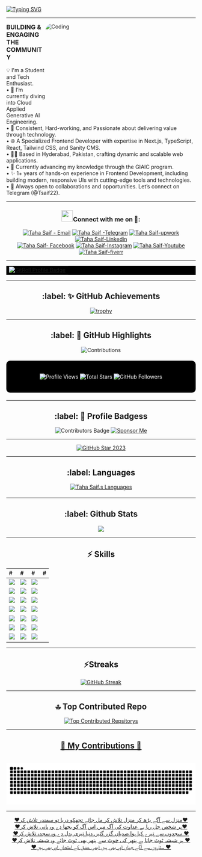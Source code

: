 [![Typing SVG](https://readme-typing-svg.demolab.com?font=Roboto&weight=500&size=25&duration=4000&pause=500&color=FF8000&center=true&vCenter=true&repeat=true&random=false&width=665&lines=%E2%9C%A8Hey,+I'm+Taha+Saif+%E2%9C%A8;%E2%9C%A8Aspiring+AI+Enthusiast+%E2%9C%A8;%E2%9C%A8A+passionate+Frontend+Developer+%E2%9C%A8+;%E2%9C%A8+Currently+Learning+Gen+AI+and+Web+Development%E2%9C%A8)](https://git.io/typing-svg)
<hr>
  <img align="right" alt="Coding" width="400" height="250" style="border-radius:20px;"
	src="https://media.tenor.com/rePDfDWO3XoAAAAd/hacking.gif"/>

<h3 style="margin-top: 4px;">BUILDING & ENGAGING THE COMMUNITY</h3>
<!-- • 💪🏻 I'm a Student, and AI Enthusiast.<br>
• 🌱 I’m currently Learning Generative Ai Engineering.<br> 
• 🚀 I'm a Consistent, Hard-working, and Motivated person.<br> 
• 🌊 I'm a specialized  Frontend Developer.<br>
• 👨‍💻 A Frontend Developer from Hyderabad, Pakistan.<br>
• 📗 I'm currently Learning from GIAIC.<br>
• ✨ I have 1+ years of experience in HTML CSS AND JAVASCRIPT AS A FRONTEND DEVELOPER ,Technical writing and Graphic Design.<br>
• 📫 Reach me via Telegram DM (@Tsaif22).<br> -->
💡 I'm a Student and Tech Enthusiast.<br>
• 🌱 I’m currently diving into Cloud Applied Generative AI Engineering.<br>
• 🚀 Consistent, Hard-working, and Passionate about delivering value through technology.<br>
• 🌐 A Specialized Frontend Developer with expertise in Next.js, TypeScript, React, Tailwind CSS, and Sanity CMS.<br>
• 👨‍💻 Based in Hyderabad, Pakistan, crafting dynamic and scalable web applications.<br>
• 📖 Currently advancing my knowledge through the GIAIC program.<br>
• ✨ 1+ years of hands-on experience in Frontend Development, including building modern, responsive UIs with cutting-edge tools and technologies.<br>
• 💬 Always open to collaborations and opportunities. Let’s connect on Telegram (@Tsaif22).<br>
<hr>

<h3 align="center" > <img src="https://media.giphy.com/media/iY8CRBdQXODJSCERIr/giphy.gif" width="30" height="30" style="margin-center: 10px;">Connect with me on 🤝: </h3>
 
 
<p align="center">

 <div align="center"  class="icons-social" style="margin-center: 10px;">
<div>   
    <a href="mailto:tahasaif454@gmail.com" target="_blank"><img src="https://img.shields.io/badge/-Email-0D1117?style=for-the-badge&logo=protonmail&logoColor=F0DB4F" alt="Taha Saif - Email"></a>
    <a href="https://t.me/Tsaif22" target="_blank"><img src="https://img.shields.io/badge/Telegram-0D1117?style=for-the-badge&logo=telegram&logoColor=F0DB4F" alt="Taha Saif -Telegram"></a>
    <a href="https://www.upwork.com/freelancers/~0160fafdd5ae92e778" target="_blank"><img src="https://img.shields.io/badge/upwork-0D1117?style=for-the-badge&logo=upwork&logoColor=F0DB4F" alt="Taha Saif-upwork"></a>
    <a href="https://linkedin.com/in/taha-saif-842269261" target="_blank"><img src="https://img.shields.io/badge/Linkedin-0D1117?style=for-the-badge&logo=linkedin&logoColor=F0DB4F" alt="Taha Saif-Linkedin"></a><br>
    <a href="https://facebook.com/taha.saif.9026" target="_blank"><img src="https://img.shields.io/badge/Facebook-0D1117?style=for-the-badge&logo=Facebook&logoColor=F0DB4F" alt="Taha Saif- Facebook"></a>
    <a href="https://www.Instagram.com/taha_saif44/" target="_blank"><img src="https://img.shields.io/badge/Instagram-0D1117?style=for-the-badge&logo=instagram&logoColor=F0DB4F" alt="Taha Saif-Instagram"></a>
    <a href="https://youtube.com/@tahasaif7521" target="_blank"><img src="https://img.shields.io/badge/Youtube-0D1117?style=for-the-badge&logo=youtube&logoColor=F0DB4F" alt="Taha Saif-Youtube"></a>
     <a href="https://www.fiverr.com/taha_084" target="_blank"><img src="https://img.shields.io/badge/Fiverr-0D1117?style=for-the-badge&logo=fiverr&logoColor=F0DB4F" alt="Taha Saif-fiverr"></a>
</div>
</p>	 
<hr>
<!-- <div align="center bg-black">
  <a href="https://gitroll.io/profile/uEaDPTeJZQ8Ybd1sDHDD1Jhj0l4w1" target="_blank"><img src="https://gitroll.io/api/badges/profiles/v1/uEaDPTeJZQ8Ybd1sDHDD1Jhj0l4w1" alt="GitRoll Profile Badge"/></a>
</div> -->
<table width="100%" align="center" style="background-color: black; border: none;">
  <tr>
    <td align="center">
      <a href="https://gitroll.io/profile/uEaDPTeJZQ8Ybd1sDHDD1Jhj0l4w1" target="_blank">
        <img src="https://gitroll.io/api/badges/profiles/v1/uEaDPTeJZQ8Ybd1sDHDD1Jhj0l4w1" alt="GitRoll Profile Badge" />
      </a>
    </td>
  </tr>
</table>

<hr>
<h2>:label: ✨ GitHub Achievements</h2>

[![trophy](https://github-profile-trophy.vercel.app/?username=Tahasaif3&theme=onedark&row=2&column=3)](https://github.com/Tahasaif3/github-profile-trophy)

<hr>
<h2>:label: 🧩 GitHub Highlights</h2>
<p align="center">
  <!-- Contributions Badge -->
  <img alt="Contributions" src="https://github-contributor-stats.vercel.app/api?username=Tahasaif3&limit=5&theme=dark&bg_color=000000" />
</p>

<div style="background-color: #000000; color: #ffffff; padding: 20px; border-radius: 10px; margin-top: 20px;">
<p align="center">
  <!-- Profile Views -->
  <img alt="Profile Views" src="https://komarev.com/ghpvc/?username=Tahasaif3&style=flat&color=000000&label=Profile+Views" />

  <!-- Total Stars -->
  <img alt="Total Stars" src="https://img.shields.io/github/stars/Tahasaif3?label=Total+Stars&style=flat-square&color=black" />

  <!-- Followers -->
  <img alt="GitHub Followers" src="https://img.shields.io/github/followers/Tahasaif3?style=flat-square&color=black" />
  </div>
  <hr style="border-color: #333333; margin: 20px 0;">
<h2>:label: 🧩 Profile Badgess</h2>
<p align="center">
  <img alt="Contributors Badge" src="https://user-badge.committers.top/pakistan/YOUR_USERNAME.svg?color=black" />
  <a href="https://github.com/sponsors/Tahasaif3">
    <img alt="Sponsor Me" src="https://img.shields.io/badge/Sponsor-%E2%9D%A4-black?logo=github" />
  </a>
</p>
<hr>
<p align="center">
  <a href="https://stars.github.com/profiles/denvercoder1/">
    <img src="https://github.com/DenverCoder1/DenverCoder1/assets/20955511/ca15be3f-d00b-438e-91f6-fb5568c1f632" alt="GitHub Star 2023"/></a>
</p>
<hr>

<h2>:label: Languages</h2>

<div>
 <a href="#"><img alt="Taha Saif.s Languages" src="https://github-readme-stats.vercel.app/api/top-langs/?username=asharibali&langs_count=10&layout=compact&theme=react&hide_border=true&bg_color=0D1117&title_color=F0DB4F&icon_color=F0DB4F" height="200px" /></a>
      <hr style="border-color: #333333; margin: 20px 0;">

<h2>:label: Github Stats</h2>	
 <a href="#"><img align="center" src="https://github-readme-stats.vercel.app/api?username=tahasaif3&show_icons=true&ccinclude_all_commits=true&count_private=true&theme=react&hide_border=true&bg_color=0D1117&title_color=F0DB4F&icon_color=F0DB4F" height="200px"/></a>
</div>
<hr>
<h2>⚡ Skills</h2>

| # | # | # | # |
| :------------ | :--------------- | :----- | :----- 
| <img src="https://img.shields.io/badge/-JavaScript-0D1117?style=flat-square&logo=javascript&logoColor=F0DB4F"> | <img src="https://img.shields.io/badge/-HTML5-0D1117?style=flat-square&logo=html5&logoColor=F0DB4F"> | <img src="https://img.shields.io/badge/-Windows-0D1117?style=flat-square&logo=Windows&logoColor=F0DB4F"> |
| <img src="https://img.shields.io/badge/-TypeScript-0D1117?style=flat-square&logo=typescript&logoColor=F0DB4F"> | <img src="https://img.shields.io/badge/-CSS3-0D1117?style=flat-square&logo=css3&logoColor=F0DB4F"> | <img src="https://img.shields.io/badge/-Git-0D1117?style=flat-square&logo=git&logoColor=F0DB4F"> | 
| <img src="https://img.shields.io/badge/-React-0D1117?style=flat-square&logo=react&logoColor=F0DB4F"> | <img src="https://img.shields.io/badge/-SASS-0D1117?style=flat-square&logo=sass&logoColor=F0DB4F"> | <img src="https://img.shields.io/badge/-Remix-0D1117?style=flat-square&logo=remix&logoColor=F0DB4F"> | 
| <img src="https://img.shields.io/badge/-Next.js-0D1117?style=flat-square&logo=next.js&logoColor=F0DB4F"> | <img src="https://img.shields.io/badge/-TailwindCSS-0D1117?style=flat-square&logo=tailwindcss&logoColor=F0DB4F"> | <img src="https://img.shields.io/badge/-MySQL-0D1117?style=flat-square&logo=mysql&logoColor=F0DB4F"> |
| <img src="https://img.shields.io/badge/-Node.js-0D1117?style=flat-square&logo=Node.js&logoColor=F0DB4F"> | <img src="https://img.shields.io/badge/-Styled Component-0D1117?style=flat-square&logo=styledcomponents&logoColor=F0DB4F"> | <img src="https://img.shields.io/badge/-Canva-0D1117?style=flat-square&logo=canva&logoColor=F0DB4F"> | 
| <img src="https://img.shields.io/badge/-Solidity-0D1117?style=flat-square&logo=solidity&logoColor=F0DB4F"> | <img src="https://img.shields.io/badge/-ChakraUi-0D1117?style=flat-square&logo=chakraui&logoColor=F0DB4F"> | <img src="https://img.shields.io/badge/-Figma-0D1117?style=flat-square&logo=figma&logoColor=F0DB4F">  | 
| <img src="https://img.shields.io/badge/-Rust-0D1117?style=flat-square&logo=rust&logoColor=F0DB4F"> | <img src="https://img.shields.io/badge/-Ethereum-0D1117?style=flat-square&logo=ethereum&logoColor=F0DB4F">  | <img src="https://img.shields.io/badge/-VSCode-0D1117?style=flat-square&logo=visualstudio&logoColor=F0DB4F">  | <br>
<hr>
<h2>⚡Streaks</h2>
<a href="https://github-readme-streak-stats.herokuapp.com?user=Tahasaif3&theme=dark&bg_color=0D1117">
    <img src="https://github-readme-streak-stats.herokuapp.com?user=Tahasaif3&theme=dark&bg_color=0D1117" alt="GitHub Streak" />
</a>
<hr>
<h2>🔝 Top Contributed Repo </h2>
<a href="https://github-contributor-stats.vercel.app/api?username=Tahasaif3&limit=5&theme=dracula&combine_all_yearly_contributions=true">
<img src="https://github-contributor-stats.vercel.app/api?username=Tahasaif3&limit=5&theme=dracula&combine_all_yearly_contributions=true" alt="Top Contributed Repsitorys">
<hr>
<h2>🐍 My Contributions 🐍</h2>
  <br>
  <img alt="snake eating my contributions" src="https://raw.githubusercontent.com/salesp07/salesp07/output/github-contribution-grid-snake.svg" />
<hr>
<p align="center">
❤️منزل سے آگے بڑھ کر منزل تلاش کر مل جائے تجھکو دریا تو سمندر تلاش کر❤️<br>
❤️ہر شخص جل رہا ہے عداوت کی آگ میں اس آگ کو بجھا دے وہ پانی تلاش کر❤️<br>
❤️سجدوں سے تیرے کیا ہوا صدیاں گزر گئیں دنیا تیری بدل دے وہ سجدہ تلاش کر ❤️<br>
❤️ہر شیشہ ٹوٹ جاتا ہے پتھر کی چوٹ سے پتھر بھی ٹوٹ جائے وہ شیشہ تلاش کر ❤️<br>
❤️ستاروں سے آگے جہاں اور بھی ہیں ابھی عشق کے امتحاں اور بھی ہیں ❤️<br>

</p>
